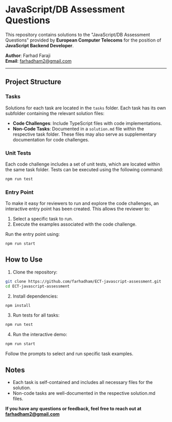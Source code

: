 # JavaScript/DB Assessment Questions

This repository contains solutions to the "JavaScript/DB Assessment Questions" provided by **European Computer Telecoms** for the position of **JavaScript Backend Developer**.

**Author**: Farhad Faraji  
**Email**: farhadham2@gmail.com

---

## Project Structure

### Tasks

Solutions for each task are located in the `tasks` folder. Each task has its own subfolder containing the relevant solution files:

- **Code Challenges**: Include TypeScript files with code implementations.
- **Non-Code Tasks**: Documented in a `solution.md` file within the respective task folder. These files may also serve as supplementary documentation for code challenges.

### Unit Tests

Each code challenge includes a set of unit tests, which are located within the same task folder. Tests can be executed using the following command:

```bash
npm run test
```

### Entry Point

To make it easy for reviewers to run and explore the code challenges, an interactive entry point has been created. This allows the reviewer to:

1. Select a specific task to run.
2. Execute the examples associated with the code challenge.

Run the entry point using:

```bash
npm run start
```

## How to Use

1. Clone the repository:

```bash
git clone https://github.com/farhadham/ECT-javascript-assessment.git
cd ECT-javascript-assessment
```

2. Install dependencies:

```bash
npm install
```

3. Run tests for all tasks:

```bash
npm run test
```

4. Run the interactive demo:

```bash
npm run start
```

Follow the prompts to select and run specific task examples.

## Notes

- Each task is self-contained and includes all necessary files for the solution.
- Non-code tasks are well-documented in the respective solution.md files.

**If you have any questions or feedback, feel free to reach out at farhadham2@gmail.com**
